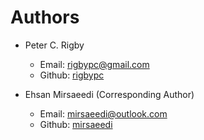 # Authors

- Peter C. Rigby 
  - Email: rigbypc@gmail.com
  - Github: [rigbypc](https://github.com/rigbypc)
  
- Ehsan Mirsaeedi (Corresponding Author)
  - Email: mirsaeedi@outlook.com
  - Github: [mirsaeedi](https://github.com/mirsaeedi)
